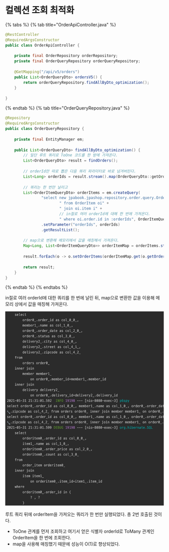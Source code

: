 # 컬렉션 조회 최적화

{% tabs %} {% tab title="OrderApiController.java" %}

```java
@RestController
@RequiredArgsConstructor
public class OrderApiController {

    private final OrderRepository orderRepository;
    private final OrderQueryRepository orderQueryRepository;

    @GetMapping("/api/v5/orders")
    public List<OrderQueryDto> ordersV5() {
        return orderQueryRepository.findAllByDto_optimization();
    }

}
```

{% endtab %} {% tab title="OrderQueryRepository.java" %}

```java
@Repository
@RequiredArgsConstructor
public class OrderQueryRepository {

    private final EntityManager em;
    
    public List<OrderQueryDto> findAllByDto_optimization() {
        // 일단 루트 쿼리로 ToOne 코드를 한 방에 가져온다.
        List<OrderQueryDto> result = findOrders();

        // orderId만 따로 뽑은 다음 쿼리 파라미터로 바로 넘겨버린다.
        List<Long> orderIds = result.stream().map(OrderQueryDto::getOrderId).collect(Collectors.toList());

        // 쿼리는 한 번만 날리고
        List<OrderItemQueryDto> orderItems = em.createQuery(
                "select new jpabook.jpashop.repository.order.query.OrderItemQueryDto(oi.order.id, i.name, oi.orderPrice, oi.count)" +
                        " from OrderItem oi" +
                        " join oi.item i" +
                        // in절로 여러 orderId에 대해 한 번에 가져온다.
                        " where oi.order.id in :orderIds", OrderItemQueryDto.class)
                .setParameter("orderIds", orderIds)
                .getResultList();

        // map으로 변환해 메모리에서 값을 매칭해서 가져온다.
        Map<Long, List<OrderItemQueryDto>> orderItemMap = orderItems.stream().collect(Collectors.groupingBy(OrderItemQueryDto::getOrderId));

        result.forEach(o -> o.setOrderItems(orderItemMap.get(o.getOrderId())));

        return result;
    }
}
```

{% endtab %} {% endtabs %}

in절로 여러 orderId에 대한 쿼리를 한 번에 날린 뒤, map으로 변환한 값을 이용해 메모리 상에서 값을 매칭해 가져온다.

![](../../.gitbook/assets/kimyounghan-spring-boot-and-jpa-optimization/03/screenshot%202021-05-31%20오후%209.31.04.png)

루트 쿼리 뒤에 orderItem을 가져오는 쿼리가 한 번만 실행되었다. 총 2번 호출된 것이다.

- ToOne 관계를 먼저 조회하고 여기서 얻은 식별자 orderId로 ToMany 관계인 OrderItem을 한 번에 조회한다.
- map을 사용해 매칭했기 때문에 성능이 O(1)로 향상되었다.